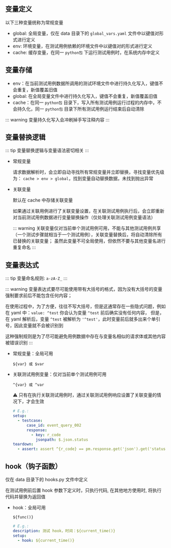 ## 变量定义

以下三种变量统称为常规变量

- global: 全局变量，仅在 data 目录下的 `global_vars.yaml` 文件中以键值对形式进行定义
- env: 环境变量，在测试用例依赖的环境文件中以键值对的形式进行定义
- cache: 缓存变量，在同一 `python包` 下运行测试用例时，在系统内存中定义

## 变量存储

- env：在当前测试用例数据所调用的测试环境文件中进行持久化写入，键值不会重复，新值覆盖旧值
- global: 在全局变量文件中进行持久化写入，键值不会重复，新值覆盖旧值
- cache：在同一 `python包` 目录下，写入所有测试用例运行过程的内存中，不会持久化，同一 `python包` 目录下所有测试用例运行结束后自动清除

::: warning
变量持久化写入会冲刷掉手写注释内容
:::

## 变量替换逻辑

::: tip
变量替换逻辑与变量语法密切相关
:::

- 常规变量

  请求数据解析时，会立即自动寻找所有常规变量并立即替换，寻找变量优先级为： `cache > env > global`，找到变量自动替换数据，未找到抛出异常

- 关联变量

  默认在 cache 中存储关联变量

  如果通过关联用例进行了关联变量设置，在关联测试用例执行后，会立即重新对当前测试用例数据进行变量替换操作（仅处理关联测试用例变量语法）

  ::: warning
  关联变量仅对当前单个测试用例可用，不能与其他测试用例共享（一个测试步骤就相当于一个测试用例），关联变量替换后，将自动清除所有已替换的关联变量；
  虽然此变量不可全局使用，但依然不要与其他变量名进行重复命名
  :::

## 变量表达式

::: tip
变量命名规则: `a-zA-Z_`
:::

::: warning
变量表达式要尽可能使用带有大括号的格式，因为没有大括号的变量强制要求前后不能包含任何内容；

在使用过程中，为了方便，往往不写大括号，但是这通常存在一些隐式问题，例如在 yaml 中：`value: ^test` 你会认为变量 `^test`
前后确实没有任何内容，
但是，在 yaml 解析后，变量 `^test` 被解析为 `'^test'`，此时变量前后就多出来个单引号，因此变量就不会被识别到

这种强制规则是为了尽可能避免用例数据中存在与变量名相似的请求体或其他内容被错误识别
:::

- 常规变量：全局可用

  ```text
  ${var} 或 $var
  ```

- 关联测试用例变量：仅对当前单个测试用例可用

  ```text
  ^{var} 或 ^var
  ``` 
  
  ⚠️ 只有在执行关联测试用例时，通过关联测试用例响应设置了关联变量的情况下，才会生效

  ```yaml
  # E.g.:
  setup:
    - testcase:
        case_id: event_query_002
        response:
          - key: r_code
            jsonpath: $.json.status
  teardown:
    - assert: assert ^{r_code} == pm.response.get('json').get('status')
  ```

## hook（钩子函数）

仅在 data 目录下的 hooks.py 文件中定义

在测试用例前后置 hook 参数下定义时，只执行代码, 在其他地方使用时, 将执行代码并替换为返回值

- hook：全局可用

  ```text
  ${func()}
  ```
  ```yaml
  # E.g.:
  description: 测试 hook，时间：${current_time()}
  setup:
    - hook: ${current_time()}
  ```
